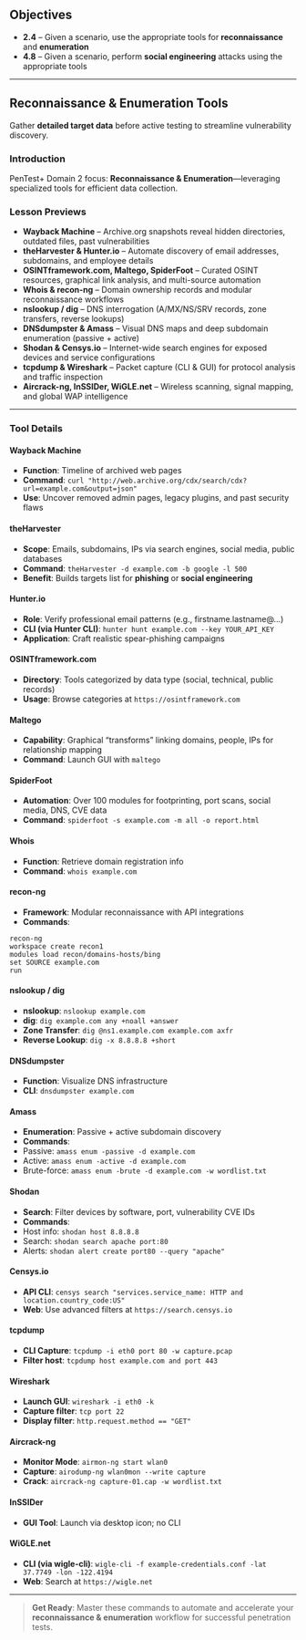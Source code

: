 ## Objectives  
- **2.4** – Given a scenario, use the appropriate tools for **reconnaissance** and **enumeration**  
- **4.8** – Given a scenario, perform **social engineering** attacks using the appropriate tools  

---

## Reconnaissance & Enumeration Tools  
Gather **detailed target data** before active testing to streamline vulnerability discovery.

### Introduction  
PenTest+ Domain 2 focus: **Reconnaissance & Enumeration**—leveraging specialized tools for efficient data collection.

### Lesson Previews  
- **Wayback Machine** – Archive.org snapshots reveal hidden directories, outdated files, past vulnerabilities  
- **theHarvester & Hunter.io** – Automate discovery of email addresses, subdomains, and employee details  
- **OSINTframework.com, Maltego, SpiderFoot** – Curated OSINT resources, graphical link analysis, and multi-source automation  
- **Whois & recon-ng** – Domain ownership records and modular reconnaissance workflows  
- **nslookup / dig** – DNS interrogation (A/MX/NS/SRV records, zone transfers, reverse lookups)  
- **DNSdumpster & Amass** – Visual DNS maps and deep subdomain enumeration (passive + active)  
- **Shodan & Censys.io** – Internet-wide search engines for exposed devices and service configurations  
- **tcpdump & Wireshark** – Packet capture (CLI & GUI) for protocol analysis and traffic inspection  
- **Aircrack-ng, InSSIDer, WiGLE.net** – Wireless scanning, signal mapping, and global WAP intelligence

---

### Tool Details  

#### Wayback Machine  
- **Function**: Timeline of archived web pages  
- **Command**: `curl "http://web.archive.org/cdx/search/cdx?url=example.com&output=json"`  
- **Use**: Uncover removed admin pages, legacy plugins, and past security flaws  

#### theHarvester  
- **Scope**: Emails, subdomains, IPs via search engines, social media, public databases  
- **Command**: `theHarvester -d example.com -b google -l 500`  
- **Benefit**: Builds targets list for **phishing** or **social engineering**  

#### Hunter.io  
- **Role**: Verify professional email patterns (e.g., firstname.lastname@…)  
- **CLI (via Hunter CLI)**: `hunter hunt example.com --key YOUR_API_KEY`  
- **Application**: Craft realistic spear-phishing campaigns  

#### OSINTframework.com  
- **Directory**: Tools categorized by data type (social, technical, public records)  
- **Usage**: Browse categories at `https://osintframework.com`  

#### Maltego  
- **Capability**: Graphical “transforms” linking domains, people, IPs for relationship mapping  
- **Command**: Launch GUI with `maltego`  

#### SpiderFoot  
- **Automation**: Over 100 modules for footprinting, port scans, social media, DNS, CVE data  
- **Command**: `spiderfoot -s example.com -m all -o report.html`  

#### Whois  
- **Function**: Retrieve domain registration info  
- **Command**: `whois example.com`  

#### recon-ng  
- **Framework**: Modular reconnaissance with API integrations  
- **Commands**:
```
recon-ng  
workspace create recon1  
modules load recon/domains-hosts/bing  
set SOURCE example.com  
run
```

#### nslookup / dig  
- **nslookup**: `nslookup example.com`  
- **dig**: `dig example.com any +noall +answer`  
- **Zone Transfer**: `dig @ns1.example.com example.com axfr`  
- **Reverse Lookup**: `dig -x 8.8.8.8 +short`  

#### DNSdumpster  
- **Function**: Visualize DNS infrastructure  
- **CLI**: `dnsdumpster example.com`  

#### Amass  
- **Enumeration**: Passive + active subdomain discovery  
- **Commands**:
- Passive: `amass enum -passive -d example.com`  
- Active: `amass enum -active -d example.com`  
- Brute-force: `amass enum -brute -d example.com -w wordlist.txt`  

#### Shodan  
- **Search**: Filter devices by software, port, vulnerability CVE IDs  
- **Commands**:
- Host info: `shodan host 8.8.8.8`  
- Search: `shodan search apache port:80`  
- Alerts: `shodan alert create port80 --query "apache"`  

#### Censys.io  
- **API CLI**: `censys search "services.service_name: HTTP and location.country_code:US"`  
- **Web**: Use advanced filters at `https://search.censys.io`  

#### tcpdump  
- **CLI Capture**: `tcpdump -i eth0 port 80 -w capture.pcap`  
- **Filter host**: `tcpdump host example.com and port 443`  

#### Wireshark  
- **Launch GUI**: `wireshark -i eth0 -k`  
- **Capture filter**: `tcp port 22`  
- **Display filter**: `http.request.method == "GET"`  

#### Aircrack-ng  
- **Monitor Mode**: `airmon-ng start wlan0`  
- **Capture**: `airodump-ng wlan0mon --write capture`  
- **Crack**: `aircrack-ng capture-01.cap -w wordlist.txt`  

#### InSSIDer  
- **GUI Tool**: Launch via desktop icon; no CLI  

#### WiGLE.net  
- **CLI (via wigle-cli)**: `wigle-cli -f example-credentials.conf -lat 37.7749 -lon -122.4194`  
- **Web**: Search at `https://wigle.net`  

---

> **Get Ready**: Master these commands to automate and accelerate your **reconnaissance & enumeration** workflow for successful penetration tests.